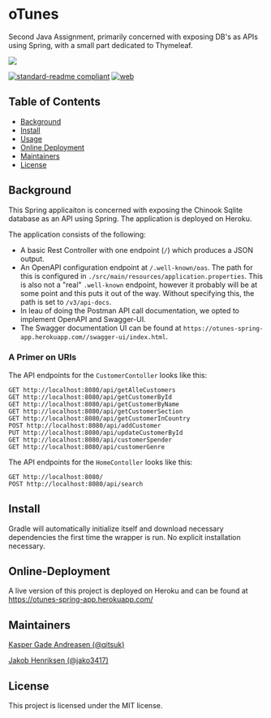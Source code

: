 # oTunes
Second Java Assignment, primarily concerned with exposing DB's as APIs using Spring, with a small part dedicated to Thymeleaf.

<img src="https://images.macrumors.com/t/vMbr05RQ60tz7V_zS5UEO9SbGR0=/1600x900/smart/article-new/2018/05/apple-music-note.jpg"/>

[![standard-readme compliant](https://img.shields.io/badge/standard--readme-OK-green.svg?style=flat-square)](https://github.com/RichardLitt/standard-readme)
[![web](https://img.shields.io/static/v1?logo=heroku&message=Online&label=Heroku&color=430098)](https://otunes-spring-app.herokuapp.com/)

## Table of Contents

- [Background](#background)
- [Install](#install)
- [Usage](#usage)
- [Online Deployment](#online-deployment)
- [Maintainers](#maintainers)
- [License](#license)

## Background

This Spring applicaiton is concerned with exposing the Chinook Sqlite database as an API using Spring. The application is deployed on Heroku.

The application consists of the following:

- A basic Rest Controller with one endpoint (`/`) which produces a JSON output.
- An OpenAPI configuration endpoint at `/.well-known/oas`. The path for this is configured in `./src/main/resources/application.properties`. This is also not a "real" `.well-known` endpoint, however it probably will be at some point and this puts it out of the way. Without specifying this, the path is set to `/v3/api-docs`.
- In leau of doing the Postman API call documentation, we opted to implement OpenAPI and Swagger-UI.
- The Swagger documentation UI can be found at `https://otunes-spring-app.herokuapp.com//swagger-ui/index.html`.

### A Primer on URIs

The API endpoints for the `CustomerContoller` looks like this:

```
GET http://localhost:8080/api/getAlleCustomers
GET http://localhost:8080/api/getCustomerById
GET http://localhost:8080/api/getCustomerByName
GET http://localhost:8080/api/getCustomerSection
GET http://localhost:8080/api/getCustomerInCountry
POST http://localhost:8080/api/addCustomer
PUT http://localhost:8080/api/updateCustomerById
GET http://localhost:8080/api/customerSpender
GET http://localhost:8080/api/customerGenre
```
The API endpoints for the `HomeContoller` looks like this:
```
GET http://localhost:8080/
POST http://localhost:8080/api/search
```

## Install

Gradle will automatically initialize itself and download necessary dependencies the first time the wrapper is run. No explicit installation necessary.

## Online-Deployment

A live version of this project is deployed on Heroku and can be found at https://otunes-spring-app.herokuapp.com/

## Maintainers

[Kasper Gade Andreasen (@qitsuk)](https://github.com/qitsuk)

[Jakob Henriksen (@jako3417)](https://github.com/jako3417)


## License

This project is licensed under the MIT license.

